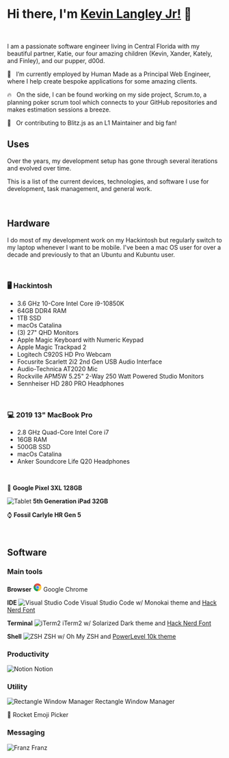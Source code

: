 # **Hi there, I'm [Kevin Langley Jr!](https://kevinlangleyjr.dev) 👋**

<br />

I am a passionate software engineer living in Central Florida with my beautiful partner, Katie, our four amazing children (Kevin, Xander, Kately, and Finley), and our pupper, d00d.

💼 &nbsp;&nbsp;I’m currently employed by Human Made as a Principal Web Engineer, where I help create bespoke applications for some amazing clients.

🔥 &nbsp;&nbsp;On the side, I can be found working on my side project, Scrum.to, a planning poker scrum tool which connects to your GitHub repositories and makes estimation sessions a breeze.

🎉 &nbsp;&nbsp;Or contributing to Blitz.js as an L1 Maintainer and big fan!

## **Uses**

Over the years, my development setup has gone through several iterations and evolved over time.

This is a list of the current devices, technologies, and software I use for development, task management, and general work.

<br />

## Hardware

I do most of my development work on my Hackintosh but regularly switch to my laptop whenever I want to be mobile. I've been a mac OS user for over a decade and previously to that an Ubuntu and Kubuntu user.

<br />

<h3>
  <span aria-label="Desktop" className="emoji" role="img">🖥</span>
  Hackintosh
</h3>

*   3.6 GHz 10-Core Intel Core i9-10850K
*   64GB DDR4 RAM
*   1TB SSD
*   macOs Catalina
*   (3) 27" QHD Monitors
*   Apple Magic Keyboard with Numeric Keypad
*   Apple Magic Trackpad 2
*   Logitech C920S HD Pro Webcam
*   Focusrite Scarlett 2i2 2nd Gen USB Audio Interface
*   Audio-Technica AT2020 Mic
*   Rockville APM5W 5.25" 2-Way 250 Watt Powered Studio Monitors
*   Sennheiser HD 280 PRO Headphones

<br />

<h3>
  <span aria-label="Laptop" className="emoji" role="img">💻</span>
  2019 13&quot; MacBook Pro
</h3>

*   2.8 GHz Quad-Core Intel Core i7
*   16GB RAM
*   500GB SSD
*   macOs Catalina
*   Anker Soundcore Life Q20 Headphones

<br />

<p>
  <span aria-label="Mobile Phone" className="emoji" role="img">📱</span>
  <strong>Google Pixel 3XL 128GB</strong>
</p>

<p>
  <img alt="Tablet" className="emoji" height="20" src="https://res.cloudinary.com/kevinlangleyjr-dev/image/upload/v1617326788/github-readme/apple-ipad_qyj1we.svg" />
  <strong>5th Generation iPad 32GB</strong>
</p>

<p>
  <span aria-label="Watch" className="emoji" role="img">⌚️</span>
  <strong>Fossil Carlyle HR Gen 5</strong>
</p>

<br />

## Software

### Main tools

**Browser**
<img alt="Google Chrome" className="emoji" height="20" src="https://raw.githubusercontent.com/github/explore/80688e429a7d4ef2fca1e82350fe8e3517d3494d/topics/chrome/chrome.png" /> Google Chrome

**IDE**
<img alt="Visual Studio Code" className="emoji" height="20" src="https://res.cloudinary.com/kevinlangleyjr-dev/image/upload/v1617325247/github-readme/Visual_Studio_Code_adjfaq.svg" /> Visual Studio Code w/ Monokai theme and <a href="https://github.com/ryanoasis/nerd-fonts/tree/master/patched-fonts/Hack">Hack Nerd Font</a>

**Terminal**
<img alt="iTerm2" className="emoji" height="20" src="https://res.cloudinary.com/kevinlangleyjr-dev/image/upload/v1617360397/github-readme/terminal-icon_ytfyhm.svg" /> iTerm2 w/ Solarized Dark theme and <a href="https://github.com/ryanoasis/nerd-fonts/tree/master/patched-fonts/Hack">Hack Nerd Font</a>

**Shell**
<img alt="ZSH" className="emoji" height="20" src="https://res.cloudinary.com/kevinlangleyjr-dev/image/upload/v1617360397/github-readme/terminal-icon_ytfyhm.svg" /> ZSH w/ Oh My ZSH and <a href="https://github.com/romkatv/powerlevel10k">PowerLevel 10k theme</a>

### Productivity

<img alt="Notion" className="emoji" height="20" src="https://res.cloudinary.com/kevinlangleyjr-dev/image/upload/v1619790855/github-readme/notion-logo-1_bqnx5s.svg" /> Notion

### Utility

<img alt="Rectangle Window Manager" className="emoji" height="20" src="https://res.cloudinary.com/kevinlangleyjr-dev/image/upload/v1618147115/github-readme/rectangle_stnqek.png" /> Rectangle Window Manager

<p><span aria-label="Rocket Emoji Picker" className="emoji" role="img">🚀</span> Rocket Emoji Picker</p>

### Messaging

<img alt="Franz" className="emoji" height="20" src="https://res.cloudinary.com/kevinlangleyjr-dev/image/upload/v1619791196/github-readme/franz-logo_yrvum2.svg" /> Franz
